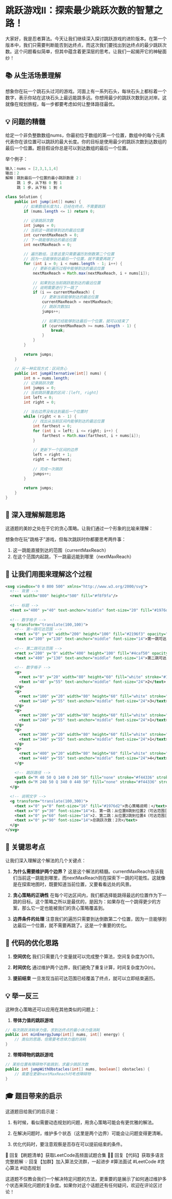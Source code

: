 # 跳跃游戏II：探索最少跳跃次数的智慧之路！

大家好，我是忍者算法。今天让我们继续深入探讨跳跃游戏的进阶版本。在第一个版本中，我们只需要判断能否到达终点，而这次我们要找出到达终点的最少跳跃次数。这个问题看似简单，但其中蕴含着更深层的思考。让我们一起揭开它的神秘面纱！

## 📚 从生活场景理解

想象你在玩一个跳石头过河的游戏。河面上有一系列石头，每块石头上都标着一个数字，表示你站在这块石头上最远能跳多远。你想用最少的跳跃次数到达对岸。这就像在规划旅程，每一步都要考虑如何让整体路径最优。

## 💡 问题的精髓

给定一个非负整数数组nums，你最初位于数组的第一个位置，数组中的每个元素代表你在该位置可以跳跃的最大长度。你的目标是使用最少的跳跃次数到达数组的最后一个位置。题目假设你总是可以到达数组的最后一个位置。

举个例子：
```java
输入：nums = [2,3,1,1,4]
输出：2
解释：跳到最后一个位置的最小跳跃数是 2：
     跳 1 步，从下标 0 到 1
     跳 1 步，从下标 1 到 4
```



```java
class Solution {
    public int jump(int[] nums) {
        // 如果数组长度为1，已经在终点，不需要跳跃
        if (nums.length <= 1) return 0;
        
        // 记录跳跃次数
        int jumps = 0;
        // 当前这一跳能够到达的最远位置
        int currentMaxReach = 0;
        // 下一跳能够到达的最远位置
        int nextMaxReach = 0;
        
        // 遍历数组，注意这里只需要遍历到倒数第二个位置
        // 因为一旦能够到达最后一个位置，就不需要再跳了
        for (int i = 0; i < nums.length - 1; i++) {
            // 更新在遍历过程中能够到达的最远位置
            nextMaxReach = Math.max(nextMaxReach, i + nums[i]);
            
            // 如果到达当前跳跃能到达的最远位置
            // 说明需要进行下一跳了
            if (i == currentMaxReach) {
                // 更新当前能够到达的最远位置
                currentMaxReach = nextMaxReach;
                // 跳跃次数加1
                jumps++;
                
                // 如果已经能够到达最后一个位置，就可以结束了
                if (currentMaxReach >= nums.length - 1) {
                    break;
                }
            }
        }
        
        return jumps;
    }
    
    // 另一种实现方式：区间贪心
    public int jumpAlternative(int[] nums) {
        int n = nums.length;
        // 记录跳跃次数
        int jumps = 0;
        // 当前跳跃覆盖的区间：[left, right]
        int left = 0;
        int right = 0;
        
        // 当右边界没有达到最后一个位置时
        while (right < n - 1) {
            // 找出从当前区间内能够到达的最远位置
            int farthest = 0;
            for (int i = left; i <= right; i++) {
                farthest = Math.max(farthest, i + nums[i]);
            }
            
            // 更新下一个区间的边界
            left = right + 1;
            right = farthest;
            
            // 完成一次跳跃
            jumps++;
        }
        
        return jumps;
    }
}

```

## 📝 深入理解解题思路

这道题的美妙之处在于它的贪心策略。让我们通过一个形象的比喻来理解：

想象你在玩"跳格子"游戏，但每次跳跃时你都要思考两件事：
1. 这一跳能直接到达的范围（currentMaxReach）
2. 在这个范围内起跳，下一跳最远能到哪里（nextMaxReach）

## 🎨 让我们用图来理解这个过程



```svg
<svg viewBox="0 0 800 500" xmlns="http://www.w3.org/2000/svg">
  <!-- 背景 -->
  <rect width="800" height="500" fill="#f8f9fa"/>
  
  <!-- 标题 -->
  <text x="400" y="40" text-anchor="middle" font-size="20" fill="#1976d2">跳跃游戏II：贪心策略可视化</text>
  
  <!-- 数字格子 -->
  <g transform="translate(100,100)">
    <!-- 第一跳可达范围 -->
    <rect x="0" y="0" width="200" height="100" fill="#2196f3" opacity="0.2"/>
    <text x="100" y="130" text-anchor="middle" font-size="14">第一跳可达范围</text>
    
    <!-- 第二跳可达范围 -->
    <rect x="200" y="0" width="400" height="100" fill="#4caf50" opacity="0.2"/>
    <text x="400" y="130" text-anchor="middle" font-size="14">第二跳可达范围</text>
    
    <!-- 数字格子 -->
    <g>
      <rect x="0" y="20" width="80" height="60" fill="white" stroke="#1976d2"/>
      <text x="40" y="55" text-anchor="middle" font-size="24">2</text>
    </g>
    <g>
      <rect x="100" y="20" width="80" height="60" fill="white" stroke="#1976d2"/>
      <text x="140" y="55" text-anchor="middle" font-size="24">3</text>
    </g>
    <g>
      <rect x="200" y="20" width="80" height="60" fill="white" stroke="#1976d2"/>
      <text x="240" y="55" text-anchor="middle" font-size="24">1</text>
    </g>
    <g>
      <rect x="300" y="20" width="80" height="60" fill="white" stroke="#1976d2"/>
      <text x="340" y="55" text-anchor="middle" font-size="24">1</text>
    </g>
    <g>
      <rect x="400" y="20" width="80" height="60" fill="white" stroke="#1976d2"/>
      <text x="440" y="55" text-anchor="middle" font-size="24">4</text>
    </g>
    
    <!-- 跳跃路径 -->
    <path d="M 40 50 Q 140 0 240 50" fill="none" stroke="#f44336" stroke-width="2"/>
    <path d="M 240 50 Q 340 0 440 50" fill="none" stroke="#f44336" stroke-width="2"/>
  </g>
  
  <!-- 说明文字 -->
  <g transform="translate(100,300)">
    <text x="0" y="0" font-size="16" fill="#1976d2">贪心策略说明：</text>
    <text x="0" y="30" font-size="14">1. 第一跳：从位置0跳到位置2（可达范围[1,2]中选择最优）</text>
    <text x="0" y="60" font-size="14">2. 第二跳：从位置2跳到位置4（可达范围[3,4]中选择最优）</text>
    <text x="0" y="90" font-size="14">总跳跃次数：2次</text>
  </g>
</svg>

```

## 🎯 关键思考点

让我们深入理解这个解法的几个关键点：

1. **为什么需要维护两个边界？**
   这是这个解法的精髓。currentMaxReach告诉我们当前这一跳能到哪里，而nextMaxReach则在探索下一跳的可能性。这就像是在探索地图时，既要知道当前位置，又要看看远处的风景。

2. **贪心策略的正确性**
   在每个可达区间内，我们都选择能跳得最远的位置作为下一跳的目标。这个策略之所以是最优的，是因为：如果存在一个跳得更少的方案，那么它一定也能被我们的贪心策略覆盖到。

3. **边界条件的处理**
   注意我们的遍历只需要到达倒数第二个位置，因为一旦能够到达最后一个位置，就不需要再跳了。这是一个重要的优化。

## 🌟 代码的优化思路

1. **空间优化**
   我们只需要几个变量就可以完成整个算法，空间复杂度为O(1)。

2. **时间优化**
   通过维护两个边界，我们避免了重复计算，时间复杂度为O(n)。

3. **提前结束**
   一旦发现当前可达范围已经覆盖了终点，就可以立即结束遍历。

## 💡 举一反三

这种贪心策略还可以应用在其他类似的问题上：

1. **带体力值的跳跃游戏**
```java
// 每次跳跃消耗体力值，求到达终点的最小体力值消耗
public int minEnergyJump(int[] nums, int[] energy) {
    // 类似的思路，但需要考虑体力值的消耗
}
```

2. **带障碍物的跳跃游戏**
```java
// 某些位置有障碍物不能跳到，求最少跳跃次数
public int jumpWithObstacles(int[] nums, boolean[] obstacles) {
    // 需要在更新nextMaxReach时考虑障碍物
}
```

## 🎓 题目带来的启示

这道题目给我们的启示是：

1. 有时候，看似需要动态规划的问题，用贪心策略可能会有更优雅的解法。

2. 在解决问题时，维护多个状态（这里是两个边界）可能会让问题变得更清晰。

3. 优化代码时，要注意观察是否存在可以提前结束的条件。


🎁 回复【刷题清单】获取LeetCode高频面试题合集
🧑‍💻 回复【代码】获取多语言完整题解
💡 回复【加群】加入算法交流群，一起进步
#算法面试 #LeetCode #贪心算法 #动态规划

这道题不仅教会我们一个解决特定问题的方法，更重要的是展示了如何通过维护多个状态来简化问题的复杂度。如果你对这个话题还有任何疑问，欢迎在评论区讨论！